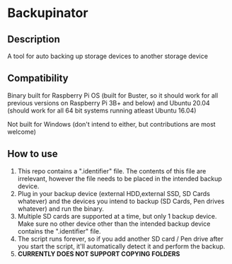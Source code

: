 # Backupinator

## Description

A tool for auto backing up storage devices to another storage device

## Compatibility

Binary built for Raspberry Pi OS (built for Buster, so it should work for all previous versions on Raspberry Pi 3B+ and below) and Ubuntu 20.04 (should work for all 64 bit systems running atleast Ubuntu 16.04)

Not built for Windows (don't intend to either, but contributions are most welcome)

## How to use

1. This repo contains a ".identifier" file. The contents of this file are irrelevant, however the file needs to be placed in the intended backup device.
2. Plug in your backup device (external HDD,external SSD, SD Cards whatever) and the devices you intend to backup (SD Cards, Pen drives whatever) and run the binary.
3. Multiple SD cards are supported at a time, but only 1 backup device. Make sure no other device other than the intended backup device contains the ".identifier" file.
4. The script runs forever, so if you add another SD card / Pen drive after you start the script, it'll automatically detect it and perform the backup.
5. **CURRENTLY DOES NOT SUPPORT COPYING FOLDERS**
